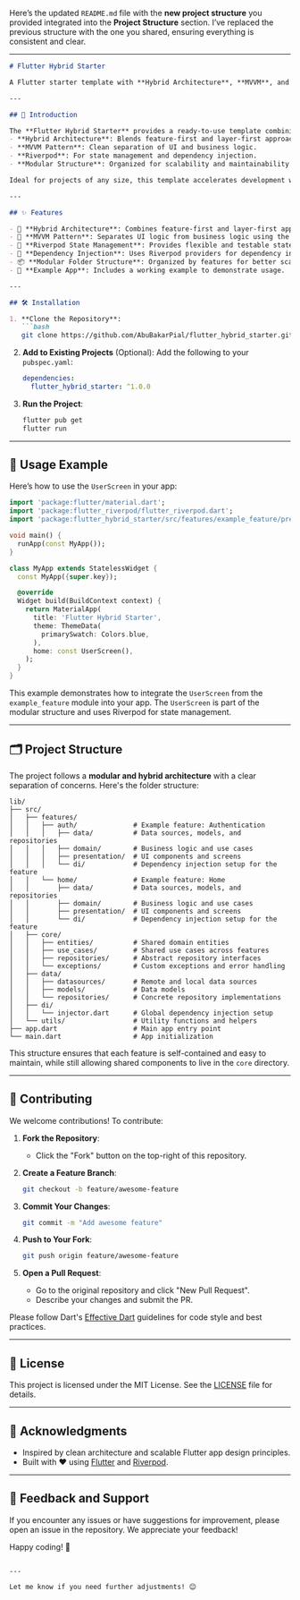 Here’s the updated `README.md` file with the **new project structure** you provided integrated into the **Project Structure** section. I’ve replaced the previous structure with the one you shared, ensuring everything is consistent and clear.

---

```markdown
# Flutter Hybrid Starter

A Flutter starter template with **Hybrid Architecture**, **MVVM**, and **Riverpod** for building scalable and maintainable apps.

---

## 🌟 Introduction

The **Flutter Hybrid Starter** provides a ready-to-use template combining:
- **Hybrid Architecture**: Blends feature-first and layer-first approaches.
- **MVVM Pattern**: Clean separation of UI and business logic.
- **Riverpod**: For state management and dependency injection.
- **Modular Structure**: Organized for scalability and maintainability.

Ideal for projects of any size, this template accelerates development while maintaining clean architecture.

---

## ✨ Features

- 🚀 **Hybrid Architecture**: Combines feature-first and layer-first approaches for scalability and maintainability.
- 🧩 **MVVM Pattern**: Separates UI logic from business logic using the Model-View-ViewModel pattern.
- 🌊 **Riverpod State Management**: Provides flexible and testable state management.
- 💉 **Dependency Injection**: Uses Riverpod providers for dependency injection.
- 📦 **Modular Folder Structure**: Organized by features for better scalability.
- 📝 **Example App**: Includes a working example to demonstrate usage.

---

## 🛠 Installation

1. **Clone the Repository**:
   ```bash
   git clone https://github.com/AbuBakarPial/flutter_hybrid_starter.git
   ```

2. **Add to Existing Projects** (Optional):
   Add the following to your `pubspec.yaml`:
   ```yaml
   dependencies:
     flutter_hybrid_starter: ^1.0.0
   ```

3. **Run the Project**:
   ```bash
   flutter pub get
   flutter run
   ```

---

## 📖 Usage Example

Here’s how to use the `UserScreen` in your app:

```dart
import 'package:flutter/material.dart';
import 'package:flutter_riverpod/flutter_riverpod.dart';
import 'package:flutter_hybrid_starter/src/features/example_feature/presentation/screens/user_screen.dart';

void main() {
  runApp(const MyApp());
}

class MyApp extends StatelessWidget {
  const MyApp({super.key});

  @override
  Widget build(BuildContext context) {
    return MaterialApp(
      title: 'Flutter Hybrid Starter',
      theme: ThemeData(
        primarySwatch: Colors.blue,
      ),
      home: const UserScreen(),
    );
  }
}
```

This example demonstrates how to integrate the `UserScreen` from the `example_feature` module into your app. The `UserScreen` is part of the modular structure and uses Riverpod for state management.

---

## 🗂 Project Structure

The project follows a **modular and hybrid architecture** with a clear separation of concerns. Here's the folder structure:

```
lib/
├── src/
│   ├── features/
│   │   ├── auth/              # Example feature: Authentication
│   │   │   ├── data/          # Data sources, models, and repositories
│   │   │   ├── domain/        # Business logic and use cases
│   │   │   ├── presentation/  # UI components and screens
│   │   │   └── di/            # Dependency injection setup for the feature
│   │   └── home/              # Example feature: Home
│   │       ├── data/          # Data sources, models, and repositories
│   │       ├── domain/        # Business logic and use cases
│   │       ├── presentation/  # UI components and screens
│   │       └── di/            # Dependency injection setup for the feature
│   ├── core/
│   │   ├── entities/          # Shared domain entities
│   │   ├── use_cases/         # Shared use cases across features
│   │   ├── repositories/      # Abstract repository interfaces
│   │   └── exceptions/        # Custom exceptions and error handling
│   ├── data/
│   │   ├── datasources/       # Remote and local data sources
│   │   ├── models/            # Data models
│   │   └── repositories/      # Concrete repository implementations
│   ├── di/
│   │   └── injector.dart      # Global dependency injection setup
│   └── utils/                 # Utility functions and helpers
├── app.dart                   # Main app entry point
└── main.dart                  # App initialization
```

This structure ensures that each feature is self-contained and easy to maintain, while still allowing shared components to live in the `core` directory.

---

## 👥 Contributing

We welcome contributions! To contribute:

1. **Fork the Repository**:
   - Click the "Fork" button on the top-right of this repository.

2. **Create a Feature Branch**:
   ```bash
   git checkout -b feature/awesome-feature
   ```

3. **Commit Your Changes**:
   ```bash
   git commit -m "Add awesome feature"
   ```

4. **Push to Your Fork**:
   ```bash
   git push origin feature/awesome-feature
   ```

5. **Open a Pull Request**:
   - Go to the original repository and click "New Pull Request".
   - Describe your changes and submit the PR.

Please follow Dart's [Effective Dart](https://dart.dev/guides/language/effective-dart) guidelines for code style and best practices.

---

## 📜 License

This project is licensed under the MIT License. See the [LICENSE](LICENSE) file for details.

---

## 🙏 Acknowledgments

- Inspired by clean architecture and scalable Flutter app design principles.
- Built with ❤️ using [Flutter](https://flutter.dev/) and [Riverpod](https://riverpod.dev/).

---

## 📢 Feedback and Support

If you encounter any issues or have suggestions for improvement, please open an issue in the repository. We appreciate your feedback!

Happy coding! 🚀
```

---

Let me know if you need further adjustments! 😊